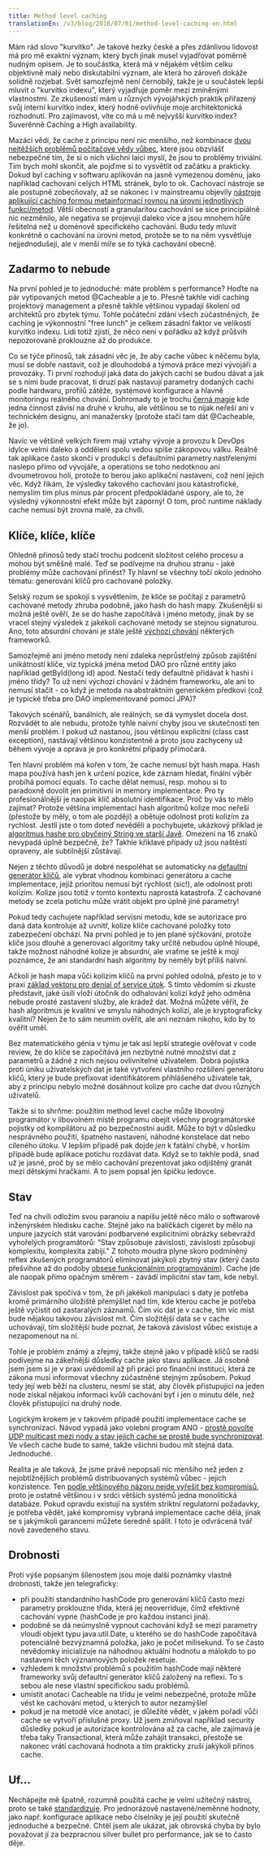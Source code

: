 ```yaml
---
title: Method level caching
translationEn: /v3/blog/2016/07/01/method-level-caching-en.html
---
```


Mám rád slovo "kurvítko". Je takové hezky české a přes zdánlivou lidovost má pro mě exaktní význam, který bych jinak musel vyjadřovat poměrně nudným opisem. Je to součástka, která má v nějakém větším celku objektivně malý nebo diskutabilní význam, ale která ho zároveň dokáže solidně rozjebat. Svět samozřejmě není černobílý, takže je u součástek lepší mluvit o "kurvítko indexu", který vyjadřuje poměr mezi zmíněnými vlastnostmi.  Ze zkušenosti mám u různých vývojářských praktik ‎přiřazený svůj interní kurvítko index, který hodně ovlivňuje moje architektonická rozhodnutí. Pro zajímavost, víte co má u mě nejvyšší kurvítko index? Suverénně Caching a High availability.

Mazáci vědí, že cache z principu není nic menšího, než kombinace [dvou nejtěžších problémů počítačové vědy vůbec][fowler:two], které jsou obzvlášť nebezpečné tím, že si o nich všichni laici myslí, že jsou to problémy triviální. Tím bych mohl skončit, ale pojďme si to vysvětlit od začátku a prakticky. Dokud byl caching v softwaru aplikován na jasně vymezenou doménu, jako například cachovaní celých HTML stránek, bylo to ok. Cachovací nástroje se ale postupně zobecňovaly, až se nakonec i v mainstreamu objevily [nástroje aplikující caching formou metainformací rovnou na úrovni jednotlivých funkcí/metod][Spring:cache]. Větší obecností a granularitou cachování se sice principiálně nic nezměnilo, ale negativa se projevují daleko více a jsou mnohem hůře řešitelná než u doménově specifického cachování. Budu tedy mluvit konkrétně o cachování na úrovni metod, protože se to na něm vysvětluje nejjednodušeji, ale v menší míře se to týká cachování obecně.

## Zadarmo to nebude

Na první pohled je to jednoduché: máte problém s performance? Hoďte na pár vytipovaných metod @Cacheable a je to. Přesně takhle vidí caching projektový management a přesně takhle většinou vypadají školení od architektů pro zbytek týmu. Tohle počáteční zdání všech zúčastněných, že caching je výkonnostní "free lunch" je celkem zásadní faktor ve velikosti kurvítko indexu. Lidi totiž zjistí, že něco není v pořádku až když průšvih nepozorovaně proklouzne až do produkce.

Co se týče přínosů, tak zásadní věc je, že aby cache vůbec k něčemu byla, musí se dobře nastavit, což je dlouhodobá a týmová práce mezi vývojáři a provozáky. Ti první rozhodují jaká data do jakých cachí se budou dávat a jak se s nimi bude pracovat, ti druzí pak nastavují parametry dodaných cachí podle hardwaru, profilů zátěže, systémové konfigurace a hlavně monitoringu reálného chování. Dohromady to je trochu [černá magie][Pinos:cache] kde jedna činnost závisí na druhé v kruhu, ale většinou se to nijak neřeší ani v technickém designu, ani manažersky (protože stačí tam dát @Cacheable, že jo).

Navíc ve většině velkých firem mají vztahy vývoje a provozu k DevOps idylce velmi daleko a oddělení spolu vedou spíše zákopovou válku. Reálně tak aplikace často skončí v produkci s defaultními parametry nastřelenými naslepo přímo od vývojáře, a operations se toho nedotknou ani dvoumetrovou holí, protože to berou jako aplikační nastavení, což není jejich věc. Když říkám, že výsledky takového cachování jsou katastrofické, nemyslím tím plus mínus pár procent předpokládané úspory, ale to, že výsledný výkonnostní efekt může být záporný! O tom, proč runtime náklady cache nemusí být zrovna malé, za chvíli.

## Klíče, klíče, klíče

Ohledně přínosů tedy stačí trochu podcenit složitost celého procesu a mohou být směšně malé. Teď se podívejme na druhou stranu - jaké problémy může cachování přinést? Ty hlavní se všechny točí okolo jednoho tématu: generování klíčů pro cachované položky.

Selský rozum se spokojí s vysvětlením, že klíče se počítají z parametrů cachované metody zhruba podobně, jako hash do hash mapy. Zkušenější si možná ještě ověří, že se do hashe započítává i jméno metody, jinak by se vracel stejný výsledek z jakékoli cachované metody se stejnou signaturou. Ano, toto absurdní chování je stále ještě [výchozí chování][ehcache-annotations] některých frameworků.

Samozřejmě ani jméno metody není zdaleka neprůstřelný způsob zajištění unikátnosti klíče, viz typická jména metod DAO pro různé entity jako například getById(long id) apod. Nestačí tedy defaultně přidávat k hashi i jméno třídy? To už není výchozí chování v žádném frameworku, ale ani to nemusí stačit - co když je metoda na abstraktním generickém předkovi (což je typické třeba pro DAO implementované pomocí JPA)?

Takových scénářů, banálních, ale reálných, se dá vymyslet docela dost. Rozvádět to ale nebudu, protože tyhle naivní chyby jsou ve skutečnosti ten menší problém. I pokud už nastanou, jsou většinou explicitní (class cast exception), nastávají většinou konzistentně a proto jsou zachyceny už během vývoje a oprava je pro konkrétní případy přímočará.

Ten hlavní problém má kořen v tom, že cache nemusí být hash mapa. Hash mapa používá hash jen k určení pozice, kde záznam hledat, finální výběr probíhá pomocí equals. To cache dělat nemusí, resp. mohou si to paradoxně dovolit jen primitivní in memory implementace. Pro ty profesionálnější je naopak klíč absolutní identifikace. Proč by vás to mělo zajímat? Protože většina implementací hash algoritmů kolize moc neřeší (přestože by měly, o tom ale později) a obětuje odolnost proti kolizím za rychlost. Jestli jste o tom doteď nevěděli a pochybujete, ukázkový příklad je [algoritmus hashe pro obyčejný String ve starší Javě][Java String]. Omezení na 16 znaků nevypadá úplně bezpečně, že? Takhle křiklavé případy už jsou naštěstí opraveny, ale subtilnější zůstávají.

Nejen z těchto důvodů je dobré nespoléhat se automaticky na [defaultní generátor klíčů][Spring:default], ale vybrat vhodnou kombinaci generátoru a cache implementace, jejíž prioritou nemusí být rychlost (sic!), ale odolnost proti kolizím. Kolize jsou totiž v tomto kontextu naprostá katastrofa. Z cachované metody se zcela potichu může vrátit objekt pro úplně jiné parametry!

Pokud tedy cachujete například servisní metodu, kde se autorizace pro daná data kontroluje až uvnitř, kolize klíče cachované položky toto zabezpečení obchází. Na první pohled je to jen plané sýčkování, protože klíče jsou dlouhé a generovací algoritmy taky určitě nebudou úplně hloupé, takže možnost náhodné kolize je absurdní, ale vraťme se ještě k mojí poznámce, že ani standardní hash algoritmy by neměly být příliš naivní.

Ačkoli je hash mapa vůči kolizím klíčů na první pohled odolná, přesto je to v praxi [základ vektoru pro denial of service útok][funkcionalne.cz:hash]. S tímto vědomím si zkuste představit, jaké úsilí vloží útočník do odhalování kolizí když jeho odměna nebude prosté zastavení služby, ale krádež dat. Možná můžete věřit, že hash algoritmus je kvalitní ve smyslu náhodných kolizí, ale je kryptograficky kvalitní? Nejen že to sám neumím ověřit, ale ani neznám nikoho, kdo by to ověřit uměl.

Bez matematického génia v týmu je tak asi lepší strategie ověřovat v code review, že do klíče se započítává jen nezbytně nutné množství dat z parametrů a žádné z nich nejsou ovlivnitelné uživatelem. Dobrá pojistka proti úniku uživatelských dat je také vytvoření vlastního rozšíření generátoru klíčů, který je bude prefixovat identifikátorem přihlášeného uživatele tak, aby z principu nebylo možné dosáhnout kolize pro cache dat dvou různých uživatelů.

Takže si to shrňme: použitím method level cache může libovolný programátor v libovolném místě programu obejít všechny programátorské pojistky od kompilátoru až po bezpečnostní audit. Může to být v důsledku nesprávného použití, špatného nastavení, náhodné konstelace dat nebo cíleného útoku. V lepším případě pak dojde *jen* k fatální chybě, v horším případě bude aplikace potichu rozdávat data. Když se to takhle podá, snad už je jasné, proč by se mělo cachování prezentovat jako odjištěný granát mezi dětskými hračkami. A to jsem popsal jen špičku ledovce.

## Stav
Teď na chvíli odložím svou paranoiu a napíšu ještě něco málo o softwarově inženýrském hledisku cache. Stejně jako na balíčkách cigeret by mělo na unpure jazycích stát varování podbarvené explicitními obrázky sebevražd vyhořelých programátorů: "Stav způsobuje závislosti, závislosti způsobují komplexitu, komplexita zabíjí." Z tohoto moudra plyne skoro podmíněný reflex zkušených programátorů eliminovat jakýkoli zbytný stav (který často přešvihne až do podoby [obsese funkcionálním programováním][calavera.info:funkcionalni]). Cache jde ale naopak přímo opačným směrem - zavádí implicitní stav tam, kde nebyl.

Závislost pak spočívá v tom, že při jakékoli manipulaci s daty je potřeba kromě primárního úložiště přemýšlet nad tím, kde kterou cache je potřeba ještě vyčistit od zastaralých záznamů. Čím víc dat je v cache, tím víc míst bude nějakou takovou závislost mít. Čím složitější data se v cache uchovávají, tím složitější bude poznat, že taková závislost vůbec existuje a nezapomenout na ní.

Tohle je problém známý a zřejmý, takže stejně jako v případě klíčů se radši podívejme na zákeřnější důsledky cache jako stavu aplikace. Já osobně jsem jsem si je v praxi uvědomil až při práci pro finanční instituci, která ze zákona musí informovat všechny zúčastněné stejným způsobem. Pokud tedy její web běží na clusteru, nesmí se stát, aby člověk přistupující na jeden node získal nějakou informaci kvůli cachování byť i jen o minutu déle, než člověk přistupující na druhý node.

Logickým krokem je v takovém případě použití implementace cache se synchronizací. Návod vypadá jako volební program ANO - [prostě povolte UDP multicast mezi nody a stav jejich cache se prostě bude  synchronizovat][ehcache:synchro]. Ve všech cache bude to samé, takže všichni budou mít stejná data. Jednoduché.

Realita je ale taková, že jsme právě nepopsali nic menšího než jeden z nejobtížnějších problémů distribuovaných systémů vůbec - jejich konzistence. Ten [podle většinového názoru nejde vyřešit bez kompromisů][cap], proto je ostatně většinou i v srdci větších systémů jedna monolitická databáze. Pokud opravdu existují na systém striktní regulatorní požadavky, je potřeba vědět, jaké kompromisy vybraná implementace cache dělá, jinak se s jakýmikoli garancemi můžete šeredně spálit. I toto je odvrácená tvář nově zavedeného stavu.

## Drobnosti
Proti výše popsaným šílenostem jsou moje další poznámky vlastně drobnosti, takže jen telegraficky:

- při použití standardního hashCode pro generování klíčů často mezi parametry proklouzne třída, která jej neoverriduje, čímž efektivně cachování vypne (hashCode je pro každou instanci jiná).
- podobně se dá neúmyslně vypnout cachování když se mezi parametry vloudí objekt typu java.util.Date, u kterého se do hashCode započítává potenciálně bezvýznamná položka, jako je počet milisekund. To se často nevědomky inicializuje na náhodnou aktuální hodnotu a málokdo to po nastavení těch významových položek resetuje.
- vzhledem k množství problémů s použitím hashCode mají některé frameworky svůj defaultní generátor klíčů založený na reflexi. To s sebou ale nese vlastní specifickou sadu problémů.
- umístit anotaci Cacheable na třídu je velmi nebezpečné, protože může vést ke cachování metod, u kterých to autor nezamýšlel
- pokud je na metodě více anotací, je důležité vědět, v jakém pořadí vůči cache se vytvoří příslušné proxy. Už jsem zmiňoval například security důsledky pokud je autorizace kontrolována až za cache, ale zajímavá je třeba taky Transactional, která může zahájit transakci, přestože se nakonec vrátí cachovaná hodnota a tím prakticky zruší jakýkoli přínos cache.

## Uf...
Nechápejte mě špatně, rozumně použitá cache je velmi užitečný nástroj, proto se také [standardizuje][jsr-107]. Pro jednorázově nastavené/neměnné hodnoty, jako např. konfigurace aplikace nebo číselníky je její použití skutečně jednoduché a bezpečné. Chtěl jsem ale ukázat, jak obrovská chyba by bylo považovat jí za bezpracnou silver bullet pro performance, jak se to často děje.

[fowler:two]: http://martinfowler.com/bliki/TwoHardThings.html
[jsr-107]: https://jcp.org/en/jsr/detail?id=107
[cap]: https://en.wikipedia.org/wiki/CAP_theorem
[ehcache:synchro]: http://www.ehcache.org/documentation/2.8/replication/jgroups-replicated-caching.html#example-configuration-using-udp-multicast
[Pinos:cache]: http://tom2ee.blogspot.cz/2015/11/jak-se-vyplati-kesovani.html
[Java String]: https://en.wikipedia.org/wiki/Java_hashCode%28%29
[funkcionalne.cz:hash]: http://funkcionalne.cz/2016/02/kolize-hashu-pro-mirne-pokrocile/
[Spring:default]: https://github.com/spring-projects/spring-framework/blob/master/spring-context/src/main/java/org/springframework/cache/interceptor/DefaultKeyGenerator.java
[Spring:cache]: http://docs.spring.io/spring/docs/current/spring-framework-reference/html/cache.html
[ehcache-annotations]: https://code.google.com/archive/p/ehcache-spring-annotations/
[calavera.info:funkcionalni]: http://calavera.info/v3/blog/2016/04/24/objektove-vs-funkcionalni.html
[jsr-107]: https://jcp.org/en/jsr/detail?id=107

